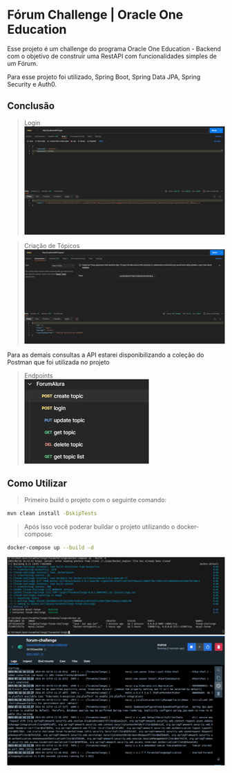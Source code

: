 # Fórum Challenge | Oracle One Education
 
Esse projeto é um challenge do programa Oracle One Education - Backend com o objetivo de construir uma RestAPI com funcionalidades simples de um Fórum.

Para esse projeto foi utilizado, Spring Boot, Spring Data JPA, Spring Security e Auth0.

## Conclusão

>Login
![Image](/images/login.png)

>Criação de Tópicos
![Image](/images/topic.png)

Para as demais consultas a API estarei disponibilizando a coleção do Postman que foi utilizada no projeto

>Endpoints \
![Image](/images/endpoints.png)

## Como Utilizar

> Primeiro build o projeto com o seguinte comando:
``` bash 
mvn clean install -DskipTests 
```

> Após isso você poderar buildar o projeto utilizando o docker-compose:
``` bash
docker-compose up --build -d
```

![Image](/images/dcoker.png)
![Image](/images/docker-hub.png)
